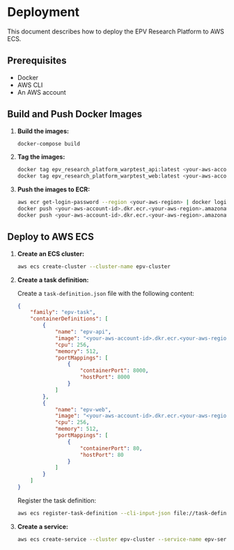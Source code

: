 # Deployment

This document describes how to deploy the EPV Research Platform to AWS ECS.

## Prerequisites

- Docker
- AWS CLI
- An AWS account

## Build and Push Docker Images

1.  **Build the images:**

    ```bash
    docker-compose build
    ```

2.  **Tag the images:**

    ```bash
    docker tag epv_research_platform_warptest_api:latest <your-aws-account-id>.dkr.ecr.<your-aws-region>.amazonaws.com/epv-api:latest
    docker tag epv_research_platform_warptest_web:latest <your-aws-account-id>.dkr.ecr.<your-aws-region>.amazonaws.com/epv-web:latest
    ```

3.  **Push the images to ECR:**

    ```bash
    aws ecr get-login-password --region <your-aws-region> | docker login --username AWS --password-stdin <your-aws-account-id>.dkr.ecr.<your-aws-region>.amazonaws.com
    docker push <your-aws-account-id>.dkr.ecr.<your-aws-region>.amazonaws.com/epv-api:latest
    docker push <your-aws-account-id>.dkr.ecr.<your-aws-region>.amazonaws.com/epv-web:latest
    ```

## Deploy to AWS ECS

1.  **Create an ECS cluster:**

    ```bash
    aws ecs create-cluster --cluster-name epv-cluster
    ```

2.  **Create a task definition:**

    Create a `task-definition.json` file with the following content:

    ```json
    {
        "family": "epv-task",
        "containerDefinitions": [
            {
                "name": "epv-api",
                "image": "<your-aws-account-id>.dkr.ecr.<your-aws-region>.amazonaws.com/epv-api:latest",
                "cpu": 256,
                "memory": 512,
                "portMappings": [
                    {
                        "containerPort": 8000,
                        "hostPort": 8000
                    }
                ]
            },
            {
                "name": "epv-web",
                "image": "<your-aws-account-id>.dkr.ecr.<your-aws-region>.amazonaws.com/epv-web:latest",
                "cpu": 256,
                "memory": 512,
                "portMappings": [
                    {
                        "containerPort": 80,
                        "hostPort": 80
                    }
                ]
            }
        ]
    }
    ```

    Register the task definition:

    ```bash
    aws ecs register-task-definition --cli-input-json file://task-definition.json
    ```

3.  **Create a service:**

    ```bash
    aws ecs create-service --cluster epv-cluster --service-name epv-service --task-definition epv-task --desired-count 1
    ```
